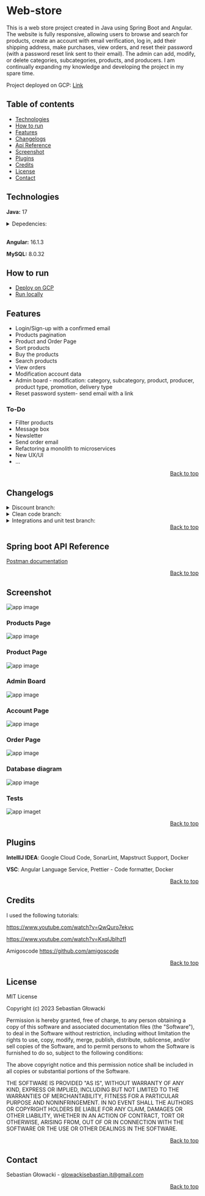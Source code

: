 # Web-store

This is a web store project created in Java using Spring Boot and Angular. The website is fully responsive, allowing users to browse and search for products, create an account with email verification, log in, add their shipping address, make purchases, view orders, and reset their password (with a password reset link sent to their email). The admin can add, modify, or delete categories, subcategories, products, and producers. I am continually expanding my knowledge and developing the project in my spare time.

Project deployed on GCP: [Link](https://webstore-j5caa4355a-lm.a.run.app/)

## Table of contents
- [Technologies](#technologies)
- [How to run](#how-to-run)
- [Features](#features)
- [Changelogs](#changelogs)
- [Api Reference](#spring-boot-api-reference)
- [Screenshot](#screenshot)
- [Plugins](#plugins)
- [Credits](#credits)
- [License](#license)
- [Contact](#contact)

## Technologies
**Java:** 17
 
<details>
<summary>Depedencies:</summary>

- Spring Boot Starter
- Spring Boot Starter Data JPA
- Spring Boot Starter Validation
- Spring Boot Starter Web
- Spring Boot Starter Test
- Spring Boot Starter Mail 
- Spring Boot Starter Security
- Spring Security Test
- Make-it-easy
- Lombok
- Mapstruct
- Passay
- Jsonwebtoken
- Annotations

Locally:
- Mysql Connector J

GCP: 
- Spring Cloud GCP Depedencies (dependencyMenagement)
- Spring Cloud GCP Starter SQL MySQL

</details>
<br>

**Angular:** 16.1.3

**MySQL:** 8.0.32 

## How to run

- [Deploy on GCP](deploy-on-gcp.md)
- [Run locally](run-locally.md)

## Features

- Login/Sign-up with a confirmed email
- Products pagination 
- Product and Order Page
- Sort products
- Buy the products
- Search products
- View orders
- Modification account data
- Admin board - modification: category, subcategory, product, producer, product type, promotion, delivery type
- Reset password system- send email with a link

### To-Do

- Fillter products
- Message box
- Newsletter
- Send order email
- Refactoring a monolith to microservices 
- New UX/UI
- ...

<div align="right">
  <a href="#web-store">Back to top</a>
</div>

## Changelogs

<details>
<summary>Discount branch:</summary>

- Add info about subcategory id of product in Product DTOS
- Add unit and integrations test
- Rebuilding caluclated shipment price system
- Add Discount

</details>


<details>
<summary>Clean code branch:</summary>

- Simplify delete entity methods - previously entity was found before delete 
- Remove ResponseEntity<> from Controllers
- Rename ProductPricePromotion to Promotion
- Use asserts from junit.jupiter instead of assertThat in some cases 
- Remove comments (//given, //when, //then) form tests
- Separating integration tests

</details>

<details>
<summary>Integrations and unit test branch:</summary>

- Add changelogs
- Add docker-compose.yml for whole project
- Add admin account initializer 
- Update PageProductsService
- Delete SortByType and SortDirection converters 
- Add PageProductsOptions for @RequestParam in controllers, SortByType and SortDirection in one field
- Change find Order's products - now one query for find all products
- Update EmailSenderStrategy to NotificationStrategy
- Add Make-It-Easy dependency for test builders
- Add integration tests
- Change relationship beetween Account and AccountAddress - unidirectional association (@MapsId)
- Add Maven Surefire and Failsafe
- Add Testcontainers

</details>


<div align="right">
  <a href="#web-store">Back to top</a>
</div>


## Spring boot API Reference

[Postman documentation](https://documenter.getpostman.com/view/23641360/2sA2xiXCKr#intro)

<div align="right">
  <a href="#web-store">Back to top</a>
</div>

## Screenshot

![app image](https://ik.imagekit.io/glowacki/Zrzut_ekranu_2023-07-12_102052.png?updatedAt=1711179688638)

### Products Page

![app image](https://ik.imagekit.io/glowacki/products.png?updatedAt=1711181592363)

### Product Page
![app image](https://ik.imagekit.io/glowacki/Zrzut%20ekranu%202024-03-23%20085842.png?updatedAt=1711180738622)

### Admin Board

![app image](https://ik.imagekit.io/glowacki/Zrzut%20ekranu%202023-08-18%20123044.png?updatedAt=1692354731249)

### Account Page

![app image](https://ik.imagekit.io/glowacki/Zrzut%20ekranu%202024-03-23%20085732.png?updatedAt=1711180738487)

### Order Page
![app image](https://ik.imagekit.io/glowacki/Zrzut%20ekranu%202024-03-23%20085819.png?updatedAt=1711180738571)


### Database diagram

![app image](https://ik.imagekit.io/glowacki/Zrzut_ekranu_2023-07-12_192353.png?updatedAt=1711179630302)

### Tests
![app imaget](https://ik.imagekit.io/glowacki/Zrzut%20ekranu%202023-08-09%20002003.png?updatedAt=1711181500231)

<div align="right">
    <a href="#web-store">Back to top</a>
</div>

## Plugins

  **IntellIJ IDEA**: Google Cloud Code, SonarLint, Mapstruct Support, Docker

  **VSC**: Angular Language Service, Prettier - Code formatter, Docker

<div align="right">
    <a href="#web-store">Back to top</a>
</div>

## Credits

I used the following tutorials: 

https://www.youtube.com/watch?v=QwQuro7ekvc

https://www.youtube.com/watch?v=KxqlJblhzfI

Amigoscode https://github.com/amigoscode

<div align="right">
  <a href="#web-store">Back to top</a>
</div>

## License
MIT License

Copyright (c) 2023 Sebastian Głowacki

Permission is hereby granted, free of charge, to any person obtaining a copy
of this software and associated documentation files (the "Software"), to deal
in the Software without restriction, including without limitation the rights
to use, copy, modify, merge, publish, distribute, sublicense, and/or sell
copies of the Software, and to permit persons to whom the Software is
furnished to do so, subject to the following conditions:

The above copyright notice and this permission notice shall be included in all
copies or substantial portions of the Software.

THE SOFTWARE IS PROVIDED "AS IS", WITHOUT WARRANTY OF ANY KIND, EXPRESS OR
IMPLIED, INCLUDING BUT NOT LIMITED TO THE WARRANTIES OF MERCHANTABILITY,
FITNESS FOR A PARTICULAR PURPOSE AND NONINFRINGEMENT. IN NO EVENT SHALL THE
AUTHORS OR COPYRIGHT HOLDERS BE LIABLE FOR ANY CLAIM, DAMAGES OR OTHER
LIABILITY, WHETHER IN AN ACTION OF CONTRACT, TORT OR OTHERWISE, ARISING FROM,
OUT OF OR IN CONNECTION WITH THE SOFTWARE OR THE USE OR OTHER DEALINGS IN THE
SOFTWARE.

<div align="right">
    <a href="#web-store">Back to top</a>
</div>

## Contact

Sebastian Głowacki - glowackisebastian.it@gmail.com

<div align="right">
    <a href="#web-store">Back to top</a>
</div>

